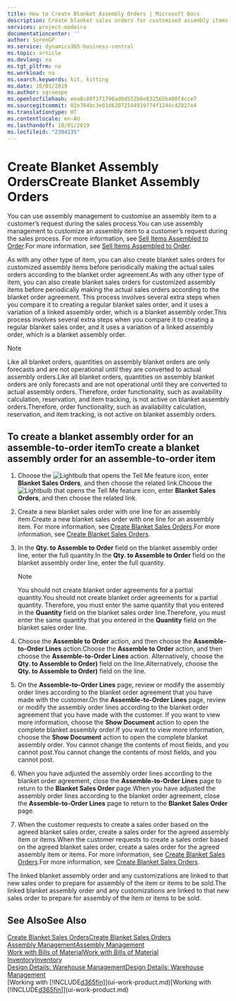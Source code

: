 ```yaml
---
title: How to Create Blanket Assembly Orders | Microsoft Docs
description: Create blanket sales orders for customised assembly items before periodically making the actual sales orders according to the blanket order agreement.
services: project-madeira
documentationcenter: ''
author: SorenGP
ms.service: dynamics365-business-central
ms.topic: article
ms.devlang: na
ms.tgt_pltfrm: na
ms.workload: na
ms.search.keywords: kit, kitting
ms.date: 10/01/2019
ms.author: sgroespe
ms.openlocfilehash: eea8c80f1f1796ad0d552b6e832565b400f4cce7
ms.sourcegitcommit: 02e704bc3e01d62072144919774f1244c42827e4
ms.translationtype: HT
ms.contentlocale: en-AU
ms.lasthandoff: 10/01/2019
ms.locfileid: "2304135"
---
```

# <a name="create-blanket-assembly-orders"></a><span data-ttu-id="8ee5b-103">Create Blanket Assembly Orders</span><span class="sxs-lookup"><span data-stu-id="8ee5b-103">Create Blanket Assembly Orders</span></span>
<span data-ttu-id="8ee5b-104">You can use assembly management to customise an assembly item to a customer’s request during the sales process.</span><span class="sxs-lookup"><span data-stu-id="8ee5b-104">You can use assembly management to customize an assembly item to a customer’s request during the sales process.</span></span> <span data-ttu-id="8ee5b-105">For more information, see [Sell Items Assembled to Order](assembly-how-to-sell-items-assembled-to-order.md).</span><span class="sxs-lookup"><span data-stu-id="8ee5b-105">For more information, see [Sell Items Assembled to Order](assembly-how-to-sell-items-assembled-to-order.md).</span></span>  

 <span data-ttu-id="8ee5b-106">As with any other type of item, you can also create blanket sales orders for customized assembly items before periodically making the actual sales orders according to the blanket order agreement.</span><span class="sxs-lookup"><span data-stu-id="8ee5b-106">As with any other type of item, you can also create blanket sales orders for customized assembly items before periodically making the actual sales orders according to the blanket order agreement.</span></span> <span data-ttu-id="8ee5b-107">This process involves several extra steps when you compare it to creating a regular blanket sales order, and it uses a variation of a linked assembly order, which is a blanket assembly order.</span><span class="sxs-lookup"><span data-stu-id="8ee5b-107">This process involves several extra steps when you compare it to creating a regular blanket sales order, and it uses a variation of a linked assembly order, which is a blanket assembly order.</span></span>

> [!NOTE]  
>  <span data-ttu-id="8ee5b-108">Like all blanket orders, quantities on assembly blanket orders are only forecasts and are not operational until they are converted to actual assembly orders.</span><span class="sxs-lookup"><span data-stu-id="8ee5b-108">Like all blanket orders, quantities on assembly blanket orders are only forecasts and are not operational until they are converted to actual assembly orders.</span></span> <span data-ttu-id="8ee5b-109">Therefore, order functionality, such as availability calculation, reservation, and item tracking, is not active on blanket assembly orders.</span><span class="sxs-lookup"><span data-stu-id="8ee5b-109">Therefore, order functionality, such as availability calculation, reservation, and item tracking, is not active on blanket assembly orders.</span></span>  

## <a name="to-create-a-blanket-assembly-order-for-an-assemble-to-order-item"></a><span data-ttu-id="8ee5b-110">To create a blanket assembly order for an assemble\-to\-order item</span><span class="sxs-lookup"><span data-stu-id="8ee5b-110">To create a blanket assembly order for an assemble\-to\-order item</span></span>  
1. <span data-ttu-id="8ee5b-111">Choose the ![Lightbulb that opens the Tell Me feature](media/ui-search/search_small.png "Tell me what you want to do") icon, enter **Blanket Sales Orders**, and then choose the related link.</span><span class="sxs-lookup"><span data-stu-id="8ee5b-111">Choose the ![Lightbulb that opens the Tell Me feature](media/ui-search/search_small.png "Tell me what you want to do") icon, enter **Blanket Sales Orders**, and then choose the related link.</span></span>  
2. <span data-ttu-id="8ee5b-112">Create a new blanket sales order with one line for an assembly item.</span><span class="sxs-lookup"><span data-stu-id="8ee5b-112">Create a new blanket sales order with one line for an assembly item.</span></span> <span data-ttu-id="8ee5b-113">For more information, see [Create Blanket Sales Orders](sales-how-to-create-blanket-sales-orders.md).</span><span class="sxs-lookup"><span data-stu-id="8ee5b-113">For more information, see [Create Blanket Sales Orders](sales-how-to-create-blanket-sales-orders.md).</span></span>  
3. <span data-ttu-id="8ee5b-114">In the **Qty. to Assemble to Order** field on the blanket assembly order line, enter the full quantity.</span><span class="sxs-lookup"><span data-stu-id="8ee5b-114">In the **Qty. to Assemble to Order** field on the blanket assembly order line, enter the full quantity.</span></span>

    > [!NOTE]  
    >  <span data-ttu-id="8ee5b-115">You should not create blanket order agreements for a partial quantity.</span><span class="sxs-lookup"><span data-stu-id="8ee5b-115">You should not create blanket order agreements for a partial quantity.</span></span> <span data-ttu-id="8ee5b-116">Therefore, you must enter the same quantity that you entered in the **Quantity** field on the blanket sales order line.</span><span class="sxs-lookup"><span data-stu-id="8ee5b-116">Therefore, you must enter the same quantity that you entered in the **Quantity** field on the blanket sales order line.</span></span>  

4. <span data-ttu-id="8ee5b-117">Choose the **Assemble to Order** action, and then choose the **Assemble-to-Order Lines** action.</span><span class="sxs-lookup"><span data-stu-id="8ee5b-117">Choose the **Assemble to Order** action, and then choose the **Assemble-to-Order Lines** action.</span></span> <span data-ttu-id="8ee5b-118">Alternatively, choose the **Qty. to Assemble to Order)** field on the line.</span><span class="sxs-lookup"><span data-stu-id="8ee5b-118">Alternatively, choose the **Qty. to Assemble to Order)** field on the line.</span></span>  
5. <span data-ttu-id="8ee5b-119">On the **Assemble-to-Order Lines** page, review or modify the assembly order lines according to the blanket order agreement that you have made with the customer.</span><span class="sxs-lookup"><span data-stu-id="8ee5b-119">On the **Assemble-to-Order Lines** page, review or modify the assembly order lines according to the blanket order agreement that you have made with the customer.</span></span> <span data-ttu-id="8ee5b-120">If you want to view more information, choose the **Show Document** action to open the complete blanket assembly order.</span><span class="sxs-lookup"><span data-stu-id="8ee5b-120">If you want to view more information, choose the **Show Document** action to open the complete blanket assembly order.</span></span> <span data-ttu-id="8ee5b-121">You cannot change the contents of most fields, and you cannot post.</span><span class="sxs-lookup"><span data-stu-id="8ee5b-121">You cannot change the contents of most fields, and you cannot post.</span></span>  
6. <span data-ttu-id="8ee5b-122">When you have adjusted the assembly order lines according to the blanket order agreement, close the **Assemble-to-Order Lines** page to return to the **Blanket Sales Order** page.</span><span class="sxs-lookup"><span data-stu-id="8ee5b-122">When you have adjusted the assembly order lines according to the blanket order agreement, close the **Assemble-to-Order Lines** page to return to the **Blanket Sales Order** page.</span></span>  
7. <span data-ttu-id="8ee5b-123">When the customer requests to create a sales order based on the agreed blanket sales order, create a sales order for the agreed assembly item or items.</span><span class="sxs-lookup"><span data-stu-id="8ee5b-123">When the customer requests to create a sales order based on the agreed blanket sales order, create a sales order for the agreed assembly item or items.</span></span> <span data-ttu-id="8ee5b-124">For more information, see [Create Blanket Sales Orders](sales-how-to-create-blanket-sales-orders.md).</span><span class="sxs-lookup"><span data-stu-id="8ee5b-124">For more information, see [Create Blanket Sales Orders](sales-how-to-create-blanket-sales-orders.md).</span></span>

<span data-ttu-id="8ee5b-125">The linked blanket assembly order and any customizations are linked to that new sales order to prepare for assembly of the item or items to be sold.</span><span class="sxs-lookup"><span data-stu-id="8ee5b-125">The linked blanket assembly order and any customizations are linked to that new sales order to prepare for assembly of the item or items to be sold.</span></span>  

## <a name="see-also"></a><span data-ttu-id="8ee5b-126">See Also</span><span class="sxs-lookup"><span data-stu-id="8ee5b-126">See Also</span></span>
[<span data-ttu-id="8ee5b-127">Create Blanket Sales Orders</span><span class="sxs-lookup"><span data-stu-id="8ee5b-127">Create Blanket Sales Orders</span></span>](sales-how-to-create-blanket-sales-orders.md)  
[<span data-ttu-id="8ee5b-128">Assembly Management</span><span class="sxs-lookup"><span data-stu-id="8ee5b-128">Assembly Management</span></span>](assembly-assemble-items.md)  
[<span data-ttu-id="8ee5b-129">Work with Bills of Material</span><span class="sxs-lookup"><span data-stu-id="8ee5b-129">Work with Bills of Material</span></span>](inventory-how-work-BOMs.md)  
[<span data-ttu-id="8ee5b-130">Inventory</span><span class="sxs-lookup"><span data-stu-id="8ee5b-130">Inventory</span></span>](inventory-manage-inventory.md)  
[<span data-ttu-id="8ee5b-131">Design Details: Warehouse Management</span><span class="sxs-lookup"><span data-stu-id="8ee5b-131">Design Details: Warehouse Management</span></span>](design-details-warehouse-management.md)  
<span data-ttu-id="8ee5b-132">[Working with [!INCLUDE[d365fin](includes/d365fin_md.md)]](ui-work-product.md)</span><span class="sxs-lookup"><span data-stu-id="8ee5b-132">[Working with [!INCLUDE[d365fin](includes/d365fin_md.md)]](ui-work-product.md)</span></span>

